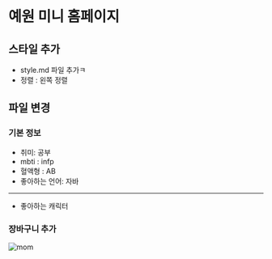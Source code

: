 # 예원 미니 홈페이지

## 스타일 추가
- style.md 파일 추가ㅋ
- 정렬 : 왼쪽 정렬


파일 변경
---
### 기본 정보
- 취미: 공부
- mbti : infp
- 혈액형 : AB
- 좋아하는 언어: 자바
---
-  좋아하는 캐릭터

### 장바구니 추가



![mom](https://github.com/kimyewon97/MiniHomepage/assets/153456344/a1c469e7-0ed5-4fd3-b2ba-8661aaae6832)
